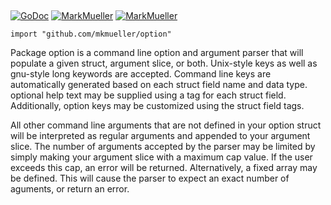 ## <a name="option"></a>
[![GoDoc](https://godoc.org/github.com/mkmueller/option?status.svg)](https://godoc.org/github.com/mkmueller/option)
[![MarkMueller](https://img.shields.io/badge/tests-passed-00cc00.svg)](#option)
[![MarkMueller](https://img.shields.io/badge/coverage-100%25-orange.svg)](#option)


`import "github.com/mkmueller/option"`

Package option is a command line option and argument parser that will
populate a given struct, argument slice, or both.  Unix-style keys as well as
gnu-style long keywords are accepted.  Command line keys are automatically
generated based on each struct field name and data type.  optional help text
may be supplied using a tag for each struct field. Additionally, option keys
may be customized using the struct field tags.

All other command line arguments that are not defined in your option struct
will be interpreted as regular arguments and appended to your argument slice.
The number of arguments accepted by the parser may be limited by simply
making your argument slice with a maximum cap value.  If the user exceeds
this cap, an error will be returned.  Alternatively, a fixed array may be
defined.  This will cause the parser to expect an exact number of aguments,
or return an error.



